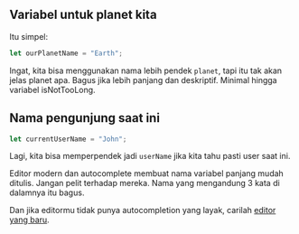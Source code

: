 ## Variabel untuk planet kita

Itu simpel:

```js
let ourPlanetName = "Earth";
```

Ingat, kita bisa menggunakan nama lebih pendek `planet`, tapi itu tak akan jelas planet apa. Bagus jika lebih panjang dan deskriptif. Minimal hingga variabel isNotTooLong.

## Nama pengunjung saat ini

```js
let currentUserName = "John";
```

Lagi, kita bisa memperpendek jadi `userName` jika kita tahu pasti user saat ini.

Editor modern dan autocomplete membuat nama variabel panjang mudah ditulis. Jangan pelit terhadap mereka. Nama yang mengandung 3 kata di dalamnya itu bagus.

Dan jika editormu tidak punya autocompletion yang layak, carilah [editor yang baru](/code-editors).
